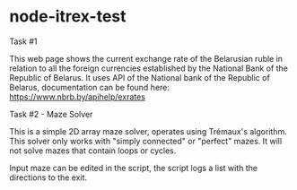 # node-itrex-test

Task #1

This web page shows the current exchange rate of the Belarusian ruble in relation to all the foreign currencies established by the National Bank of the Republic of Belarus.
It uses API of the National bank of the Republic of Belarus, documentation can be found here: https://www.nbrb.by/apihelp/exrates

Task #2 - Maze Solver

This is a simple 2D array maze solver, operates using Trémaux's algorithm.
This solver only works with "simply connected" or "perfect" mazes. It will not solve mazes that contain loops or cycles.

Input maze can be edited in the script, the script logs a list with the directions to the exit.
